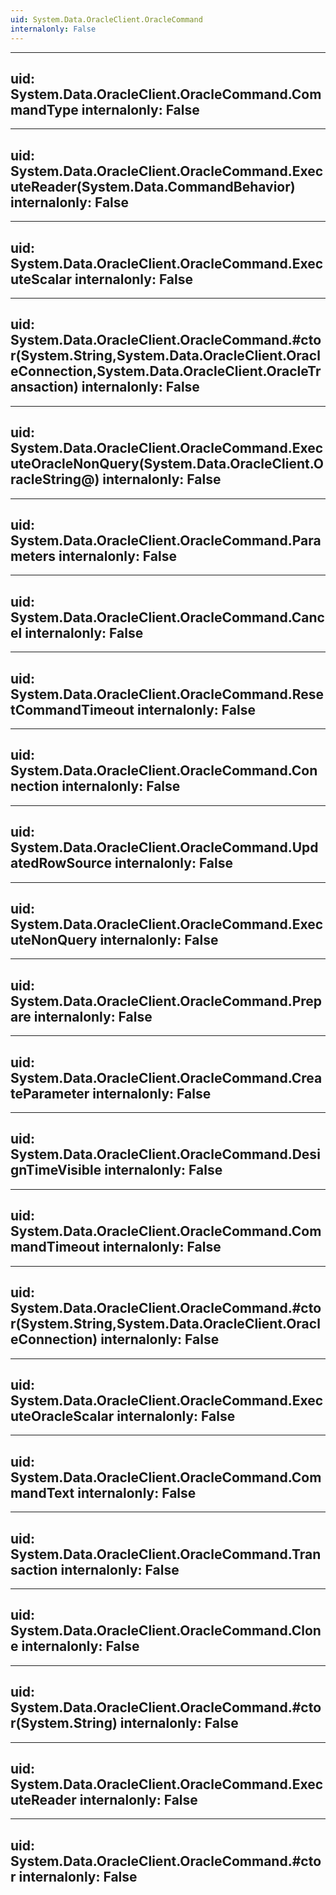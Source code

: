 ```yaml
---
uid: System.Data.OracleClient.OracleCommand
internalonly: False
---
```


---
uid: System.Data.OracleClient.OracleCommand.CommandType
internalonly: False
---

---
uid: System.Data.OracleClient.OracleCommand.ExecuteReader(System.Data.CommandBehavior)
internalonly: False
---

---
uid: System.Data.OracleClient.OracleCommand.ExecuteScalar
internalonly: False
---

---
uid: System.Data.OracleClient.OracleCommand.#ctor(System.String,System.Data.OracleClient.OracleConnection,System.Data.OracleClient.OracleTransaction)
internalonly: False
---

---
uid: System.Data.OracleClient.OracleCommand.ExecuteOracleNonQuery(System.Data.OracleClient.OracleString@)
internalonly: False
---

---
uid: System.Data.OracleClient.OracleCommand.Parameters
internalonly: False
---

---
uid: System.Data.OracleClient.OracleCommand.Cancel
internalonly: False
---

---
uid: System.Data.OracleClient.OracleCommand.ResetCommandTimeout
internalonly: False
---

---
uid: System.Data.OracleClient.OracleCommand.Connection
internalonly: False
---

---
uid: System.Data.OracleClient.OracleCommand.UpdatedRowSource
internalonly: False
---

---
uid: System.Data.OracleClient.OracleCommand.ExecuteNonQuery
internalonly: False
---

---
uid: System.Data.OracleClient.OracleCommand.Prepare
internalonly: False
---

---
uid: System.Data.OracleClient.OracleCommand.CreateParameter
internalonly: False
---

---
uid: System.Data.OracleClient.OracleCommand.DesignTimeVisible
internalonly: False
---

---
uid: System.Data.OracleClient.OracleCommand.CommandTimeout
internalonly: False
---

---
uid: System.Data.OracleClient.OracleCommand.#ctor(System.String,System.Data.OracleClient.OracleConnection)
internalonly: False
---

---
uid: System.Data.OracleClient.OracleCommand.ExecuteOracleScalar
internalonly: False
---

---
uid: System.Data.OracleClient.OracleCommand.CommandText
internalonly: False
---

---
uid: System.Data.OracleClient.OracleCommand.Transaction
internalonly: False
---

---
uid: System.Data.OracleClient.OracleCommand.Clone
internalonly: False
---

---
uid: System.Data.OracleClient.OracleCommand.#ctor(System.String)
internalonly: False
---

---
uid: System.Data.OracleClient.OracleCommand.ExecuteReader
internalonly: False
---

---
uid: System.Data.OracleClient.OracleCommand.#ctor
internalonly: False
---
